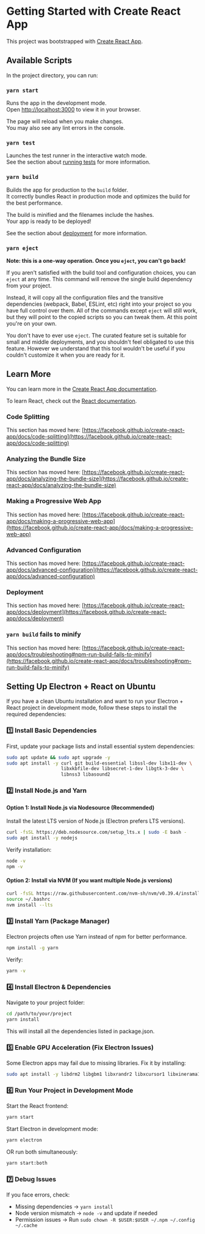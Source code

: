# Getting Started with Create React App

This project was bootstrapped with [Create React App](https://github.com/facebook/create-react-app).

## Available Scripts

In the project directory, you can run:

### `yarn start`

Runs the app in the development mode.\
Open [http://localhost:3000](http://localhost:3000) to view it in your browser.

The page will reload when you make changes.\
You may also see any lint errors in the console.

### `yarn test`

Launches the test runner in the interactive watch mode.\
See the section about [running tests](https://facebook.github.io/create-react-app/docs/running-tests) for more information.

### `yarn build`

Builds the app for production to the `build` folder.\
It correctly bundles React in production mode and optimizes the build for the best performance.

The build is minified and the filenames include the hashes.\
Your app is ready to be deployed!

See the section about [deployment](https://facebook.github.io/create-react-app/docs/deployment) for more information.

### `yarn eject`

**Note: this is a one-way operation. Once you `eject`, you can't go back!**

If you aren't satisfied with the build tool and configuration choices, you can `eject` at any time. This command will remove the single build dependency from your project.

Instead, it will copy all the configuration files and the transitive dependencies (webpack, Babel, ESLint, etc) right into your project so you have full control over them. All of the commands except `eject` will still work, but they will point to the copied scripts so you can tweak them. At this point you're on your own.

You don't have to ever use `eject`. The curated feature set is suitable for small and middle deployments, and you shouldn't feel obligated to use this feature. However we understand that this tool wouldn't be useful if you couldn't customize it when you are ready for it.

## Learn More

You can learn more in the [Create React App documentation](https://facebook.github.io/create-react-app/docs/getting-started).

To learn React, check out the [React documentation](https://reactjs.org/).

### Code Splitting

This section has moved here: [https://facebook.github.io/create-react-app/docs/code-splitting](https://facebook.github.io/create-react-app/docs/code-splitting)

### Analyzing the Bundle Size

This section has moved here: [https://facebook.github.io/create-react-app/docs/analyzing-the-bundle-size](https://facebook.github.io/create-react-app/docs/analyzing-the-bundle-size)

### Making a Progressive Web App

This section has moved here: [https://facebook.github.io/create-react-app/docs/making-a-progressive-web-app](https://facebook.github.io/create-react-app/docs/making-a-progressive-web-app)

### Advanced Configuration

This section has moved here: [https://facebook.github.io/create-react-app/docs/advanced-configuration](https://facebook.github.io/create-react-app/docs/advanced-configuration)

### Deployment

This section has moved here: [https://facebook.github.io/create-react-app/docs/deployment](https://facebook.github.io/create-react-app/docs/deployment)

### `yarn build` fails to minify

This section has moved here: [https://facebook.github.io/create-react-app/docs/troubleshooting#npm-run-build-fails-to-minify](https://facebook.github.io/create-react-app/docs/troubleshooting#npm-run-build-fails-to-minify)

## Setting Up Electron + React on Ubuntu

If you have a clean Ubuntu installation and want to run your Electron + React project in development mode, follow these steps to install the required dependencies:

### 1️⃣ Install Basic Dependencies
First, update your package lists and install essential system dependencies:

```sh
sudo apt update && sudo apt upgrade -y
sudo apt install -y curl git build-essential libssl-dev libx11-dev \
                    libxkbfile-dev libsecret-1-dev libgtk-3-dev \
                    libnss3 libasound2
```

### 2️⃣ Install Node.js and Yarn
#### Option 1: Install Node.js via Nodesource (Recommended)
Install the latest LTS version of Node.js (Electron prefers LTS versions).

```sh
curl -fsSL https://deb.nodesource.com/setup_lts.x | sudo -E bash -
sudo apt install -y nodejs
```

Verify installation:
```sh
node -v
npm -v
```

#### Option 2: Install via NVM (If you want multiple Node.js versions)
```sh
curl -fsSL https://raw.githubusercontent.com/nvm-sh/nvm/v0.39.4/install.sh | bash
source ~/.bashrc
nvm install --lts
```

### 3️⃣ Install Yarn (Package Manager)
Electron projects often use Yarn instead of npm for better performance.

```sh
npm install -g yarn
```

Verify:
```sh
yarn -v
```

### 4️⃣ Install Electron & Dependencies
Navigate to your project folder:

```sh
cd /path/to/your/project
yarn install
```

This will install all the dependencies listed in package.json.

### 5️⃣ Enable GPU Acceleration (Fix Electron Issues)
Some Electron apps may fail due to missing libraries. Fix it by installing:

```sh
sudo apt install -y libdrm2 libgbm1 libxrandr2 libxcursor1 libxinerama1 libxi6
```

### 6️⃣ Run Your Project in Development Mode
Start the React frontend:

```sh
yarn start
```

Start Electron in development mode:

```sh
yarn electron
```

OR run both simultaneously:

```sh
yarn start:both
```

### 7️⃣ Debug Issues
If you face errors, check:
- Missing dependencies → `yarn install`
- Node version mismatch → `node -v` and update if needed
- Permission issues → Run `sudo chown -R $USER:$USER ~/.npm ~/.config ~/.cache`


